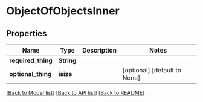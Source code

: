 # ObjectOfObjectsInner

## Properties
Name | Type | Description | Notes
------------ | ------------- | ------------- | -------------
**required_thing** | **String** |  | 
**optional_thing** | **isize** |  | [optional] [default to None]

[[Back to Model list]](../README.md#documentation-for-models) [[Back to API list]](../README.md#documentation-for-api-endpoints) [[Back to README]](../README.md)


